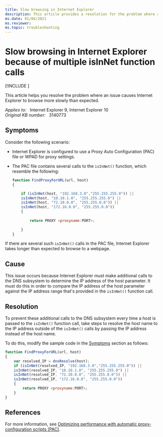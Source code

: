 ```yaml
---
title: Slow browsing in Internet Explorer
description: This article provides a resolution for the problem where an issue causes Internet Explorer to browse more slowly than expected.
ms.date: 01/04/2021
ms.reviewer: 
ms.topic: troubleshooting
---
```

# Slow browsing in Internet Explorer because of multiple isInNet function calls

[!INCLUDE [](../../../includes/browsers-important.md)]

This article helps you resolve the problem where an issue causes Internet Explorer to browse more slowly than expected.

_Applies to:_ &nbsp; Internet Explorer 9, Internet Explorer 10  
_Original KB number:_ &nbsp; 3140773

## Symptoms

Consider the following scenario:

- Internet Explorer is configured to use a Proxy Auto Configuration (PAC) file or WPAD for proxy settings.
- The PAC file contains several calls to the `isInNet()` function, which resemble the following:

    ```js
    function FindProxyForURL(url, host)
    {
    
        if (isInNet(host, "192.168.3.0","255.255.255.0")) ||
        isInNet(host, "10.10.1.0", "255.255.255.0") ||
        isInNet(host, "72.10.0.0", "255.255.0.0")) ||
        isInNet(host, "172.16.0.0", "255.255.0.0"))
        {
        
            return PROXY <proxyname:PORT>;
        
        }
    }
    ```

If there are several such `isInNet()` calls in the PAC file, Internet Explorer takes longer than expected to browse to a webpage.

## Cause

This issue occurs because Internet Explorer must make additional calls to the DNS subsystem to determine the IP address of the host parameter. It must do this in order to compare the IP address of the host parameter against the IP address range that's provided in the `isInNet()` function call.

## Resolution

To prevent these additional calls to the DNS subsystem every time a host is passed to the `isInNet()` function call, take steps to resolve the host name to the IP address outside of the `isInNet()` calls by passing the IP address instead of the host name.

To do this, modify the sample code in the [Symptoms](#symptoms) section as follows:

```js
function FindProxyForURL(url, host)
{
    var resolved_IP = dnsResolve(host);
    if (isInNet(resolved_IP, "192.168.3.0","255.255.255.0")) ||
    isInNet(resolved_IP, "10.10.1.0", "255.255.255.0") ||
    isInNet(resolved_IP, "72.10.0.0", "255.255.0.0")) ||
    isInNet(resolved_IP, "172.16.0.0", "255.255.0.0"))
    {
        return PROXY <proxyname:PORT>;
    }
}
```

## References

For more information, see [Optimizing performance with automatic proxy-configuration scripts (PAC)](/troubleshoot/browsers/optimize-pac-performance).
